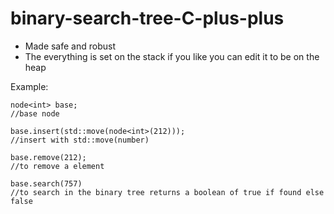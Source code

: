 # binary-search-tree-C-plus-plus


- Made safe and robust
- The everything is set on the stack if you like you can edit it to be on the heap


Example:

```
node<int> base;
//base node
  
base.insert(std::move(node<int>(212)));
//insert with std::move(number)
  
base.remove(212);
//to remove a element
  
base.search(757)
//to search in the binary tree returns a boolean of true if found else false
```
